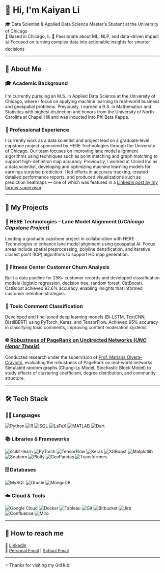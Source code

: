 <!--
## Hi there 👋

**kyllli/kyllli** is a ✨ _special_ ✨ repository because its `README.md` (this file) appears on your GitHub profile.

Here are some ideas to get you started:

- 🔭 I’m currently working on ...
- 🌱 I’m currently learning ...
- 👯 I’m looking to collaborate on ...
- 🤔 I’m looking for help with ...
- 💬 Ask me about ...
- 📫 How to reach me: ...
- 😄 Pronouns: ...
- ⚡ Fun fact: ...
-->

# 👋 Hi, I'm Kaiyan Li

🎓 Data Scientist & Applied Data Science Master's Student at the University of Chicago  
📍 Based in Chicago, IL
🧠 Passionate about ML, NLP, and data-driven impact  
📊 Focused on turning complex data into actionable insights for smarter decisions

---

## 🧩 About Me

### 🎓 Academic Background
I'm currently pursuing an M.S. in Applied Data Science at the University of Chicago, where I focus on applying machine learning to real-world business and geospatial problems.
Previously, I earned a B.S. in Mathematics and Statistics with highest distinction and honors from the University of North Carolina at Chapel Hill and was inducted into Phi Beta Kappa.

### 💼 Professional Experience
I currently work as a data scientist and project lead on a graduate-level capstone project sponsored by HERE Technologies through the University of Chicago. Our team focuses on improving lane model alignment algorithms using techniques such as point matching and graph matching to support high-definition map accuracy.
Previously, I worked at Cmind Inc as a data scientist, developing and optimizing machine learning models for earnings surprise prediction. I led efforts in accuracy tracking, created detailed performance reports, and produced visualizations such as prediction heatmaps — one of which was featured in a [LinkedIn post by my former supervisor](https://www.linkedin.com/posts/weihongzhang_where-are-the-earnings-edges-hiding-this-activity-7327660344246476800-L2R2?utm_source=share&utm_medium=member_desktop&rcm=ACoAADe-xdABDJ3FKmHqfOc2RZyx10tHlRM_67M).

---

## 🚀 My Projects

### 📍 HERE Technologies – Lane Model Alignment (*UChicago Capstone Project*)
Leading a graduate capstone project in collaboration with HERE Technologies to enhance lane model alignment using geospatial AI. Focus areas include spatial preprocessing, polyline densification, and iterative closest point (ICP) algorithms to support HD map generation.

### 🧘 Fitness Center Customer Churn Analysis
Built a data pipeline for 25K+ customer records and developed classification models (logistic regression, decision tree, random forest, CatBoost). CatBoost achieved 92.6% accuracy, enabling insights that informed customer retention strategies.

### 🧠 Toxic Comment Classification
Developed and fine-tuned deep learning models (Bi-LSTM, TextCNN, DistilBERT) using PyTorch, Keras, and TensorFlow. Achieved 95% accuracy in classifying toxic comments, improving content moderation systems.

### 🌐 [Robustness of PageRank on Undirected Networks (*UNC Honor Thesis*)](https://doi.org/10.17615/93fj-kj91)
Conducted research under the supervision of [Prof. Mariana Olvera-Cravioto](https://molvera.web.unc.edu/), evaluating the robustness of PageRank on real-world networks. Simulated random graphs (Chung-Lu Model, Stochastic Block Model) to study effects of clustering coefficient, degree distribution, and community structure.

---

## 🛠️ Tech Stack

### 🧑‍💻 Languages  
![Python](https://img.shields.io/badge/-Python-3776AB?logo=python&logoColor=white)
![R](https://img.shields.io/badge/-R-276DC3?logo=r&logoColor=white)
![SQL](https://img.shields.io/badge/-SQL-4479A1?logo=postgresql&logoColor=white)
![LaTeX](https://img.shields.io/badge/-LaTeX-008080?logo=latex&logoColor=white)
![MATLAB](https://img.shields.io/badge/-MATLAB-0076A8?logo=mathworks&logoColor=white)
![Dart](https://img.shields.io/badge/-Dart-0175C2?logo=dart&logoColor=white)

### 📚 Libraries & Frameworks  
![scikit-learn](https://img.shields.io/badge/-Scikit--Learn-F7931E?logo=scikit-learn&logoColor=white)
![PyTorch](https://img.shields.io/badge/-PyTorch-EE4C2C?logo=pytorch&logoColor=white)
![TensorFlow](https://img.shields.io/badge/-TensorFlow-FF6F00?logo=tensorflow&logoColor=white)
![Keras](https://img.shields.io/badge/-Keras-D00000?logo=keras&logoColor=white)
![XGBoost](https://img.shields.io/badge/-XGBoost-004D40?logo=python&logoColor=white)
![Matplotlib](https://img.shields.io/badge/-Matplotlib-11557C?logo=python&logoColor=white)
![Seaborn](https://img.shields.io/badge/-Seaborn-4B8BBE?logo=python&logoColor=white)
![Plotly](https://img.shields.io/badge/-Plotly-3F4F75?logo=plotly&logoColor=white)
![GeoPandas](https://img.shields.io/badge/-GeoPandas-0C55A5?logo=python&logoColor=white)
![Transformers](https://img.shields.io/badge/-Transformers-FFBF00?logo=huggingface&logoColor=white)

### 🗄️ Databases  
![MySQL](https://img.shields.io/badge/-MySQL-4479A1?logo=mysql&logoColor=white)
![Oracle](https://img.shields.io/badge/-Oracle-F80000?logo=oracle&logoColor=white)
![MongoDB](https://img.shields.io/badge/-MongoDB-47A248?logo=mongodb&logoColor=white)

### ☁️ Cloud & Tools  
![Google Cloud](https://img.shields.io/badge/-Google%20Cloud-4285F4?logo=googlecloud&logoColor=white)
![Docker](https://img.shields.io/badge/-Docker-2496ED?logo=docker&logoColor=white)
![Tableau](https://img.shields.io/badge/-Tableau-E97627?logo=tableau&logoColor=white)
![Git](https://img.shields.io/badge/-Git-F05032?logo=git&logoColor=white)
![Bitbucket](https://img.shields.io/badge/-Bitbucket-0052CC?logo=bitbucket&logoColor=white)
![Jira](https://img.shields.io/badge/-Jira-0052CC?logo=jira&logoColor=white)
![Confluence](https://img.shields.io/badge/-Confluence-172B4D?logo=confluence&logoColor=white)
![Miro](https://img.shields.io/badge/-Miro-050038?logo=miro&logoColor=white)

---

## 🔗 How to reach me

💼 [LinkedIn](https://www.linkedin.com/in/kaiyan-li-328268221/)  
📧 [Personal Email](mailto:likaiyan02@gmail.com) | [School Email](mailto:lik2@uchicago.edu)

---

⭐️ Thanks for visiting my GitHub!
